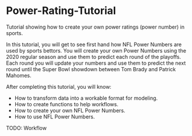 # Power-Rating-Tutorial
Tutorial showing how to create your own power ratings (power number) in sports.



In this tutorial, you will get to see first hand how NFL Power Numbers are used by sports bettors. You will create your own Power Numbers using the 2020 regular season and use them to predict each round of the playoffs. Each round you will update your numbers and use them to predict the next round until the Super Bowl showdown between Tom Brady and Patrick Mahomes.


After completing this tutorial, you will know:

- How to transform data into a workable format for modeling.
- How to create functions to help workflows.
- How to create your own NFL Power Numbers.
- How to use NFL Power Numbers.

TODO: Workflow
